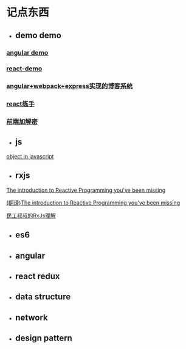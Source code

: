 # 记点东西


- ## demo demo

 ### <a href="https://xiyuyizhi.github.io/ng-demo/" target="_blank">angular demo</a>

 ### [react-demo](https://xiyuyizhi.github.io/react-demo/)

 ### [angular+webpack+express实现的博客系统](https://github.com/xiyuyizhi/myBlog)

 ### [react练手](https://github.com/xiyuyizhi/movies)

 ### [前端加解密](https://github.com/xiyuyizhi/encrypt)
 
 
 

- ## js

 [object in javascript](./js/Object.md)

- ## rxjs

 [The introduction to Reactive Programming you've been missing](https://gist.github.com/staltz/868e7e9bc2a7b8c1f754)

 [(翻译)The introduction to Reactive Programming you've been missing](https://github.com/hehonghui/android-tech-frontier/tree/master/androidweekly/%E9%82%A3%E4%BA%9B%E5%B9%B4%E6%88%91%E4%BB%AC%E9%94%99%E8%BF%87%E7%9A%84%E5%93%8D%E5%BA%94%E5%BC%8F%E7%BC%96%E7%A8%8B)

 [民工叔叔的RxJs理解](https://zhuanlan.zhihu.com/xufei)

- ## es6


- ## angular

- ## react redux

- ## data structure

- ## network

- ## design pattern




